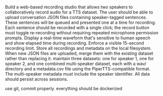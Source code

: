 Build a web-based recording studio that allows two speakers to collaboratively record audio for a TTS dataset. The user should be able to upload conversation JSON files containing speaker-tagged sentences. These sentences will be queued and presented one at a time for recording. Each sentence should be recorded with a single click; the record button must toggle re-recording without requiring repeated microphone permission prompts. Display a real-time waveform that's sensitive to human speech and show elapsed time during recording. Enforce a visible 15-second recording limit. Store all recordings and metadata on the local filesystem. When new JSON files are uploaded, merge them with the existing dataset rather than replacing it. maintain three datasets: one for speaker 1, one for speaker 2, and one combined multi-speaker dataset, each with a wav/ directory and a metadata.csv file using the PiperTTS-compatible format. The multi-speaker metadata must include the speaker identifier. All data should persist across sessions.

use git, commit properly. 
everything should be dockerized